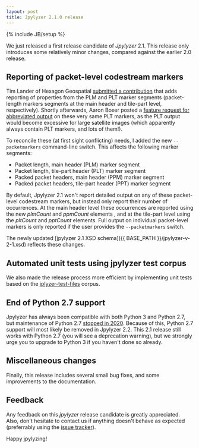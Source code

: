 ```yaml
---
layout: post
title: Jpylyzer 2.1.0 release
---
```

{% include JB/setup %}

We just released a first release candidate of *Jpylyzer* 2.1. This release only introduces some relatively minor changes, compared against the earlier 2.0 release.

## Reporting of packet-level codestream markers

Tim Lander of Hexagon Geospatial [submitted a contribution](https://github.com/openpreserve/jpylyzer/pull/170) that adds reporting of properties from the PLM and PLT marker segments (packet-length markers segments at the main header and tile-part level, respectively). Shortly afterwards, Aaron Boxer posted a [feature request for abbreviated output](https://github.com/openpreserve/jpylyzer/issues/185) on these very same PLT markers, as the PLT output would become excessive for large satellite images (which apparently always contain PLT markers, and lots of them!). 

To reconcile these (at first sight conflicting) needs, I added the new `--packetmarkers` command-line switch. This affects the following marker segments:

- Packet length, main header (PLM) marker segment
- Packet length, tile-part header (PLT) marker segment
- Packed packet headers, main header (PPM) marker segment
- Packed packet headers, tile-part header (PPT) marker segment

 By default, Jpylyzer 2.1 won't report detailed output on any of these packet-level codestream markers, but instead only report their number of occurrences. At the main header level these occurrences are reported using the new *plmCount* and *ppmCount* elements , and at the tile-part level using the *pltCount* and *pptCount* elements. Full output on individual packet-level markers is only reported if the user provides the `--packetmarkers` switch.

The newly updated [jpylyzer 2.1 XSD schema]({{ BASE_PATH }}/jpylyzer-v-2-1.xsd) reflects these changes.

## Automated unit tests using jpylyzer test corpus

We also made the release process more efficient by implementing unit tests based on the [jplyzer-test-files](https://github.com/openpreserve/jpylyzer-test-files) corpus.

## End of Python 2.7 support

Jpylyzer has always been compatible with both Python 3 and Python 2.7, but maintenance of Python 2.7 [stopped in 2020](https://pythonclock.org/). Because of this, Python 2.7 support will most likely be removed in Jpylyzer 2.2. This 2.1 release still works with Python 2.7 (you will see a deprecation warning), but we strongly urge you to upgrade to Python 3 if you haven't done so already.

## Miscellaneous changes

Finally, this release includes several small bug fixes, and some improvements to the documentation.

## Feedback

Any feedback on this *jpylyzer* release candidate is greatly appreciated. Also, don't hesitate to contact us if anything doesn't behave as expected (preferrably using the [issue tracker](https://github.com/openpreserve/jpylyzer/issues)).

Happy jpylyzing!
